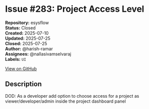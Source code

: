 # Issue #283: Project Access Level

**Repository:** esysflow  
**Status:** Closed  
**Created:** 2025-07-10  
**Updated:** 2025-07-25  
**Closed:** 2025-07-25  
**Author:** @harish-ramar  
**Assignees:** @nallasivamselvaraj  
**Labels:** `UI`  

[View on GitHub](https://github.com/Simtestlab/esysflow/issues/283)

## Description

DOD: As a developer add option to choose access for a project as viewer/developer/admin inside the project dashboard panel